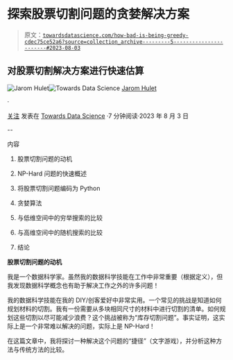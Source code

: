# 探索股票切割问题的贪婪解决方案

> 原文：[`towardsdatascience.com/how-bad-is-being-greedy-cdec75ce52a6?source=collection_archive---------5-----------------------#2023-08-03`](https://towardsdatascience.com/how-bad-is-being-greedy-cdec75ce52a6?source=collection_archive---------5-----------------------#2023-08-03)

## 对股票切割解决方案进行快速估算

[](https://medium.com/@jarom.hulet?source=post_page-----cdec75ce52a6--------------------------------)![Jarom Hulet](https://medium.com/@jarom.hulet?source=post_page-----cdec75ce52a6--------------------------------)[](https://towardsdatascience.com/?source=post_page-----cdec75ce52a6--------------------------------)![Towards Data Science](https://towardsdatascience.com/?source=post_page-----cdec75ce52a6--------------------------------) [Jarom Hulet](https://medium.com/@jarom.hulet?source=post_page-----cdec75ce52a6--------------------------------)

·

[关注](https://medium.com/m/signin?actionUrl=https%3A%2F%2Fmedium.com%2F_%2Fsubscribe%2Fuser%2F88982a88b4e5&operation=register&redirect=https%3A%2F%2Ftowardsdatascience.com%2Fhow-bad-is-being-greedy-cdec75ce52a6&user=Jarom+Hulet&userId=88982a88b4e5&source=post_page-88982a88b4e5----cdec75ce52a6---------------------post_header-----------) 发表在 [Towards Data Science](https://towardsdatascience.com/?source=post_page-----cdec75ce52a6--------------------------------) ·7 分钟阅读·2023 年 8 月 3 日[](https://medium.com/m/signin?actionUrl=https%3A%2F%2Fmedium.com%2F_%2Fvote%2Ftowards-data-science%2Fcdec75ce52a6&operation=register&redirect=https%3A%2F%2Ftowardsdatascience.com%2Fhow-bad-is-being-greedy-cdec75ce52a6&user=Jarom+Hulet&userId=88982a88b4e5&source=-----cdec75ce52a6---------------------clap_footer-----------)

--

[](https://medium.com/m/signin?actionUrl=https%3A%2F%2Fmedium.com%2F_%2Fbookmark%2Fp%2Fcdec75ce52a6&operation=register&redirect=https%3A%2F%2Ftowardsdatascience.com%2Fhow-bad-is-being-greedy-cdec75ce52a6&source=-----cdec75ce52a6---------------------bookmark_footer-----------)

内容

1.  股票切割问题的动机

1.  NP-Hard 问题的快速概述

1.  将股票切割问题编码为 Python

1.  贪婪算法

1.  与低维空间中的穷举搜索的比较

1.  与高维空间中的随机搜索的比较

1.  结论

**股票切割问题的动机**

我是一个数据科学家。虽然我的数据科学技能在工作中非常重要（根据定义），但我发现数据科学概念也有助于解决工作之外的许多问题！

我的数据科学技能在我的 DIY/创客爱好中非常实用。一个常见的挑战是知道如何规划材料的切割。我有一份需要从多块相同尺寸的材料中进行切割的清单。如何规划这些切割以尽可能减少浪费？这个挑战被称为“库存切割问题”。事实证明，这实际上是一个非常难以解决的问题，实际上是 NP-Hard！

在这篇文章中，我将探讨一种解决这个问题的“捷径”（文字游戏），并分析这种方法与传统方法的比较。

